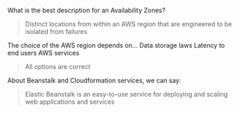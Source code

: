 What is the best description for an Availability Zones?
> Distinct locations from within an AWS region that are engineered to be isolated from failures

The choice of the AWS region depends on...
Data storage laws
Latency to end users
AWS services
> All options are correct

About Beanstalk and Cloudformation services, we can say:
> Elastic Beanstalk is an easy-to-use service for deploying and scaling web applications and services